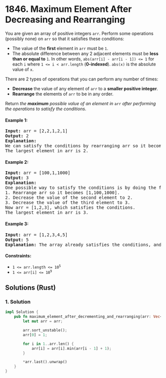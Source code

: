 # 1846. Maximum Element After Decreasing and Rearranging
You are given an array of positive integers `arr`. Perform some operations (possibly none) on `arr` so that it satisfies these conditions:

* The value of the **first** element in `arr` must be `1`.
* The absolute difference between any 2 adjacent elements must be **less than or equal to** `1`. In other words, `abs(arr[i] - arr[i - 1]) <= 1` for each `i` where `1 <= i < arr.length` (**0-indexed**). `abs(x)` is the absolute value of `x`.

There are 2 types of operations that you can perform any number of times:

* **Decrease** the value of any element of `arr` to a **smaller positive integer**.
* **Rearrange** the elements of `arr` to be in any order.

Return *the **maximum** possible value of an element in* `arr` *after performing the operations to satisfy the conditions*.

#### Example 1:
<pre>
<strong>Input:</strong> arr = [2,2,1,2,1]
<strong>Output:</strong> 2
<strong>Explanation:</strong>
We can satisfy the conditions by rearranging arr so it becomes [1,2,2,2,1].
The largest element in arr is 2.
</pre>

#### Example 2:
<pre>
<strong>Input:</strong> arr = [100,1,1000]
<strong>Output:</strong> 3
<strong>Explanation:</strong>
One possible way to satisfy the conditions is by doing the following:
1. Rearrange arr so it becomes [1,100,1000].
2. Decrease the value of the second element to 2.
3. Decrease the value of the third element to 3.
Now arr = [1,2,3], which satisfies the conditions.
The largest element in arr is 3.
</pre>

#### Example 3:
<pre>
<strong>Input:</strong> arr = [1,2,3,4,5]
<strong>Output:</strong> 5
<strong>Explanation:</strong> The array already satisfies the conditions, and the largest element is 5.
</pre>

#### Constraints:
* <code>1 <= arr.length <= 10<sup>5</sup></code>
* <code>1 <= arr[i] <= 10<sup>9</sup></code>

## Solutions (Rust)

### 1. Solution
```Rust
impl Solution {
    pub fn maximum_element_after_decrementing_and_rearranging(arr: Vec<i32>) -> i32 {
        let mut arr = arr;

        arr.sort_unstable();
        arr[0] = 1;

        for i in 1..arr.len() {
            arr[i] = arr[i].min(arr[i - 1] + 1);
        }

        *arr.last().unwrap()
    }
}
```
